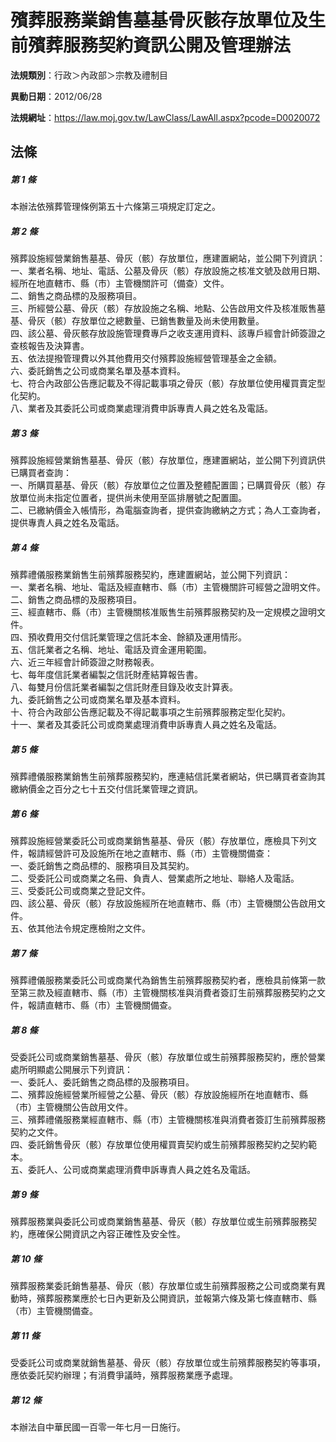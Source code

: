 # 殯葬服務業銷售墓基骨灰骸存放單位及生前殯葬服務契約資訊公開及管理辦法

**法規類別**：行政＞內政部＞宗教及禮制目

**異動日期**：2012/06/28  

**法規網址**：https://law.moj.gov.tw/LawClass/LawAll.aspx?pcode=D0020072





## 法條
##### 第 1 條
本辦法依殯葬管理條例第五十六條第三項規定訂定之。

##### 第 2 條
殯葬設施經營業銷售墓基、骨灰（骸）存放單位，應建置網站，並公開下列資訊：  
一、業者名稱、地址、電話、公墓及骨灰（骸）存放設施之核准文號及啟用日期、經所在地直轄市、縣（市）主管機關許可（備查）文件。  
二、銷售之商品標的及服務項目。  
三、所經營公墓、骨灰（骸）存放設施之名稱、地點、公告啟用文件及核准販售墓基、骨灰（骸）存放單位之總數量、已銷售數量及尚未使用數量。  
四、該公墓、骨灰骸存放設施管理費專戶之收支運用資料、該專戶經會計師簽證之查核報告及決算書。  
五、依法提撥管理費以外其他費用交付殯葬設施經營管理基金之金額。  
六、委託銷售之公司或商業名單及基本資料。  
七、符合內政部公告應記載及不得記載事項之骨灰（骸）存放單位使用權買賣定型化契約。  
八、業者及其委託公司或商業處理消費申訴專責人員之姓名及電話。  

##### 第 3 條
殯葬設施經營業銷售墓基、骨灰（骸）存放單位，應建置網站，並公開下列資訊供已購買者查詢：  
一、所購買墓基、骨灰（骸）存放單位之位置及整體配置圖；已購買骨灰（骸）存放單位尚未指定位置者，提供尚未使用至區排層號之配置圖。  
二、已繳納價金入帳情形，為電腦查詢者，提供查詢繳納之方式；為人工查詢者，提供專責人員之姓名及電話。  

##### 第 4 條
殯葬禮儀服務業銷售生前殯葬服務契約，應建置網站，並公開下列資訊：  
一、業者名稱、地址、電話及經直轄市、縣（市）主管機關許可經營之證明文件。  
二、銷售之商品標的及服務項目。  
三、經直轄市、縣（市）主管機關核准販售生前殯葬服務契約及一定規模之證明文件。  
四、預收費用交付信託業管理之信託本金、餘額及運用情形。  
五、信託業者之名稱、地址、電話及資金運用範圍。  
六、近三年經會計師簽證之財務報表。  
七、每年度信託業者編製之信託財產結算報告書。  
八、每雙月份信託業者編製之信託財產目錄及收支計算表。  
九、委託銷售之公司或商業名單及基本資料。  
十、符合內政部公告應記載及不得記載事項之生前殯葬服務定型化契約。  
十一、業者及其委託公司或商業處理消費申訴專責人員之姓名及電話。  

##### 第 5 條
殯葬禮儀服務業銷售生前殯葬服務契約，應連結信託業者網站，供已購買者查詢其繳納價金之百分之七十五交付信託業管理之資訊。

##### 第 6 條
殯葬設施經營業委託公司或商業銷售墓基、骨灰（骸）存放單位，應檢具下列文件，報請經營許可及設施所在地之直轄市、縣（市）主管機關備查：  
一、委託銷售之商品標的、服務項目及其契約。  
二、受委託公司或商業之名冊、負責人、營業處所之地址、聯絡人及電話。  
三、受委託公司或商業之登記文件。  
四、該公墓、骨灰（骸）存放設施經所在地直轄市、縣（市）主管機關公告啟用文件。  
五、依其他法令規定應檢附之文件。  

##### 第 7 條
殯葬禮儀服務業委託公司或商業代為銷售生前殯葬服務契約者，應檢具前條第一款至第三款及經直轄市、縣（市）主管機關核准與消費者簽訂生前殯葬服務契約之文件，報請直轄市、縣（市）主管機關備查。

##### 第 8 條
受委託公司或商業銷售墓基、骨灰（骸）存放單位或生前殯葬服務契約，應於營業處所明顯處公開展示下列資訊：  
一、委託人、委託銷售之商品標的及服務項目。  
二、殯葬設施經營業所經營之公墓、骨灰（骸）存放設施經所在地直轄市、縣（市）主管機關公告啟用文件。  
三、殯葬禮儀服務業經直轄市、縣（市）主管機關核准與消費者簽訂生前殯葬服務契約之文件。  
四、委託銷售骨灰（骸）存放單位使用權買賣契約或生前殯葬服務契約之契約範本。  
五、委託人、公司或商業處理消費申訴專責人員之姓名及電話。  

##### 第 9 條
殯葬服務業與委託公司或商業銷售墓基、骨灰（骸）存放單位或生前殯葬服務契約，應確保公開資訊之內容正確性及安全性。

##### 第 10 條
殯葬服務業委託銷售墓基、骨灰（骸）存放單位或生前殯葬服務之公司或商業有異動時，殯葬服務業應於七日內更新及公開資訊，並報第六條及第七條直轄市、縣（市）主管機關備查。

##### 第 11 條
受委託公司或商業就銷售墓基、骨灰（骸）存放單位或生前殯葬服務契約等事項，應依委託契約辦理；有消費爭議時，殯葬服務業應予處理。

##### 第 12 條
本辦法自中華民國一百零一年七月一日施行。


